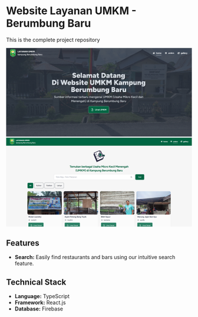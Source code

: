 <h1>Website Layanan UMKM - Berumbung Baru</h1>

<p>This is the complete project repository</p>

![screenshot](./src/assets/screenshot/umkm-berumbungbaru-01.png)
![screenshot](./src/assets/screenshot/umkm-berumbungbaru-02.png)

<h2>Features</h2>

<ul>
	<li><strong>Search:</strong> Easily find restaurants and bars using our intuitive search feature.</li>
</ul>

<h2>Technical Stack</h2>

<ul>
	<li><strong>Language:</strong> TypeScript</li>
	<li><strong>Framework:</strong> React.js</li>
	<li><strong>Database:</strong> Firebase</li>
</ul>
